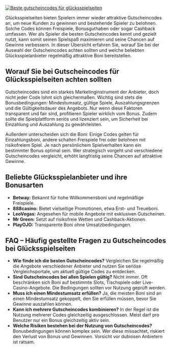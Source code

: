 [![Beste gutscheincodes für glücksspielseiten](https://123-caf.pages.dev/gitsignup.png)](https://vrmoo.ru/Bt82HjjY)

<p>Glücksspielseiten bieten Spielern immer wieder attraktive Gutscheincodes an, um neue Kunden zu gewinnen und bestehende Spieler zu belohnen. Solche Codes können Freispiele, Bonusguthaben oder sogar Cashback umfassen. Wer als Spieler die besten Gutscheincodes kennt und gezielt nutzt, kann somit seinen Spielspaß maximieren und seine Chancen auf Gewinne verbessern. In dieser Übersicht erfahren Sie, worauf Sie bei der Auswahl der Gutscheincodes achten sollten und welche beliebten Glücksspielanbieter regelmäßig attraktive Boni bereitstellen.</p>  <h2>Worauf Sie bei Gutscheincodes für Glücksspielseiten achten sollten</h2> <p>Gutscheincodes sind ein starkes Marketinginstrument der Anbieter, doch nicht jeder Code lohnt sich gleichermaßen. Wichtig sind stets die Bonusbedingungen: Mindestumsatz, gültige Spiele, Auszahlungsgrenzen und die Gültigkeitsdauer des Angebots. Nur wenn diese Faktoren transparent und fair sind, profitieren Spieler wirklich vom Bonus. Zudem sollte die Spielplattform seriös und lizenziert sein, um Sicherheit bei Einzahlung und Auszahlung zu gewährleisten.</p> <p>Außerdem unterscheiden sich die Boni: Einige Codes gelten für Einzahlungsboni, andere schalten Freispiele frei oder belohnen mit risikofreiem Spiel. Je nach persönlichem Spielverhalten kann ein bestimmter Bonus optimal sein. Wer strategisch vorgeht und verschiedene Gutscheincodes vergleicht, erhöht langfristig seine Chancen auf attraktive Gewinne.</p>  <h2>Beliebte Glücksspielanbieter und ihre Bonusarten</h2> <ul>   <li><strong>Betway:</strong> Bekannt für hohe Willkommensboni und regelmäßige Freispiele.</li>   <li><strong>888casino:</strong> Bietet vielseitige Promotionen, etwa Erst- und Treueboni.</li>   <li><strong>LeoVegas:</strong> Angesehen für mobile Angebote mit exklusiven Gutscheinen.</li>   <li><strong>Mr Green:</strong> Setzt auf risikofreie Wetten und Cashback-Aktionen.</li>   <li><strong>PlayOJO:</strong> Transparente Boni ohne Umsatzbedingungen.</li> </ul>  <h2>FAQ – Häufig gestellte Fragen zu Gutscheincodes bei Glücksspielseiten</h2> <ul>   <li><strong>Wie finde ich die besten Gutscheincodes?</strong>     Vergleichen Sie regelmäßig die Angebote verschiedener Anbieter und nutzen Sie seriöse Vergleichsportale, um aktuell gültige Codes zu entdecken.</li>   <li><strong>Sind Gutscheincodes bei allen Spielen gültig?</strong>     Nicht immer. Oft beschränken sich Boni auf bestimmte Slots, Tischspiele oder Live-Casino-Angebote. Die Bedingungen sollten vor Nutzung geprüft werden.</li>   <li><strong>Muss ich einen Mindestumsatz erfüllen?</strong>     Ja, die meisten Boni sind an einen Mindestumsatz gekoppelt, den Sie erfüllen müssen, bevor Sie Gewinne auszahlen können.</li>   <li><strong>Kann ich mehrere Gutscheincodes kombinieren?</strong>     In der Regel ist die Nutzung mehrerer Codes gleichzeitig ausgeschlossen. Meist darf pro Benutzer nur ein Bonus gleichzeitig aktiv sein.</li>   <li><strong>Welche Risiken bestehen bei der Nutzung von Gutscheincodes?</strong>     Bonusbedingungen können komplex sein. Wer diese missachtet, riskiert den Verlust von Bonus und Gewinnen. Vorsicht vor dubiosen Anbietern ist ratsam.</li> </ul>
